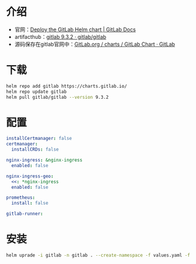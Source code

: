 # 介绍

- 官网：[Deploy the GitLab Helm chart | GitLab Docs](https://docs.gitlab.com/charts/installation/deployment/)
- artifacthub：[gitlab 9.3.2 · gitlab/gitlab](https://artifacthub.io/packages/helm/gitlab/gitlab)
- 源码保存在gitlab官网中：[GitLab.org / charts / GitLab Chart · GitLab](https://gitlab.com/gitlab-org/charts/gitlab)

# 下载

~~~sh
helm repo add gitlab https://charts.gitlab.io/
helm repo update gitlab
helm pull gitlab/gitlab --version 9.3.2
~~~

# 配置

~~~yaml
installCertmanager: false
certmanager:
  installCRDs: false

nginx-ingress: &nginx-ingress
  enabled: false

nginx-ingress-geo:
  <<: *nginx-ingress
  enabled: false

prometheus:
  install: false

gitlab-runner:
~~~

# 安装

~~~sh
helm uprade -i gitlab -n gitlab . --create-namespace -f values.yaml -f values.dev.yaml
~~~

